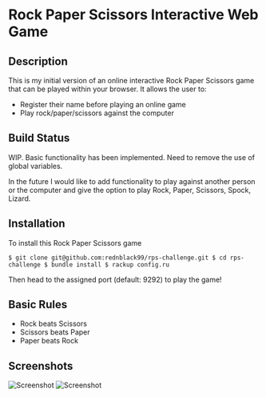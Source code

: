 # Rock Paper Scissors Interactive Web Game

Description
-------

This is my initial version of an online interactive Rock Paper Scissors game that can be played within your browser. It allows the user to:

* Register their name before playing an online game
* Play rock/paper/scissors against the computer

Build Status
-------

WIP. Basic functionality has been implemented. Need to remove the use of global variables.

In the future I would like to add functionality to play against another person or the computer and give the option to play Rock, Paper, Scissors, Spock, Lizard.

Installation
-------

To install this Rock Paper Scissors game

`$ git clone git@github.com:rednblack99/rps-challenge.git
$ cd rps-challenge
$ bundle install
$ rackup config.ru`

Then head to the assigned port (default: 9292) to play the game!

Basic Rules
-------

- Rock beats Scissors
- Scissors beats Paper
- Paper beats Rock

Screenshots
-------

![Screenshot](https://imgur.com/c7lfo05)
![Screenshot](https://imgur.com/eN7KHB1)